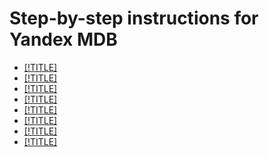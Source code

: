 # Step-by-step instructions for Yandex MDB

- [[!TITLE]](cluster-list.md)
- [[!TITLE]](cluster-create.md)
- [[!TITLE]](connect.md)
- [[!TITLE]](insert.md)
- [[!TITLE]](cluster-backups.md)
- [[!TITLE]](cluster-delete.md)
- [[!TITLE]](cluster-users.md)
- [[!TITLE]](update.md)

